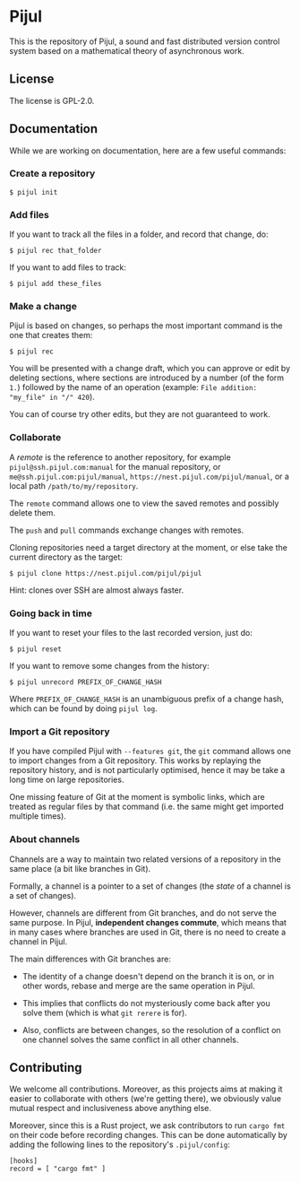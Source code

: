 # Pijul

This is the repository of Pijul, a sound and fast distributed version control system based on a mathematical theory of asynchronous work.

## License

The license is GPL-2.0.

## Documentation

While we are working on documentation, here are a few useful commands:

### Create a repository

~~~
$ pijul init
~~~

### Add files

If you want to track all the files in a folder, and record that change, do:

~~~
$ pijul rec that_folder
~~~

If you want to add files to track:

~~~
$ pijul add these_files
~~~


### Make a change

Pijul is based on changes, so perhaps the most important command is the one that creates them:

~~~
$ pijul rec
~~~

You will be presented with a change draft, which you can approve or edit by deleting sections, where sections are introduced by a number (of the form `1.`) followed by the name of an operation (example: `File addition: "my_file" in "/" 420`).

You can of course try other edits, but they are not guaranteed to work.

### Collaborate

A *remote* is the reference to another repository, for example `pijul@ssh.pijul.com:manual` for the manual repository, or `me@ssh.pijul.com:pijul/manual`, `https://nest.pijul.com/pijul/manual`, or a local path `/path/to/my/repository`.

The `remote` command allows one to view the saved remotes and possibly delete them.

The `push` and `pull` commands exchange changes with remotes.

Cloning repositories need a target directory at the moment, or else take the current directory as the target:

~~~
$ pijul clone https://nest.pijul.com/pijul/pijul
~~~

Hint: clones over SSH are almost always faster.

### Going back in time

If you want to reset your files to the last recorded version, just do:

~~~
$ pijul reset
~~~

If you want to remove some changes from the history:

~~~
$ pijul unrecord PREFIX_OF_CHANGE_HASH
~~~

Where `PREFIX_OF_CHANGE_HASH` is an unambiguous prefix of a change hash, which can be found by doing `pijul log`.


### Import a Git repository

If you have compiled Pijul with `--features git`, the `git` command allows one to import changes from a Git repository. This works by replaying the repository history, and is not particularly optimised, hence it may be take a long time on large repositories.

One missing feature of Git at the moment is symbolic links, which are treated as regular files by that command (i.e. the same might get imported multiple times).

### About channels

Channels are a way to maintain two related versions of a repository in the same place (a bit like branches in Git).

Formally, a channel is a pointer to a set of changes (the *state* of a channel is a set of changes).

However, channels are different from Git branches, and do not serve the same purpose. In Pijul, **independent changes commute**, which means that in many cases where branches are used in Git, there is no need to create a channel in Pijul.

The main differences with Git branches are:

- The identity of a change doesn't depend on the branch it is on, or in other words, rebase and merge are the same operation in Pijul.

- This implies that conflicts do not mysteriously come back after you solve them (which is what `git rerere` is for).

- Also, conflicts are between changes, so the resolution of a conflict on one channel solves the same conflict in all other channels.


## Contributing

We welcome all contributions. Moreover, as this projects aims at making it easier to collaborate with others (we're getting there), we obviously value mutual respect and inclusiveness above anything else.

Moreover, since this is a Rust project, we ask contributors to run `cargo fmt` on their code before recording changes. This can be done automatically by adding the following lines to the repository's `.pijul/config`:

```
[hooks]
record = [ "cargo fmt" ]
```
